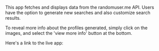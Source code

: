 This app fetches and displays data from the randomuser.me API. Users have the option to generate new searches and also customize search results.

To reveal more info about the profiles generated, simply click on the images, and select the 'view more info' button at the bottom.

Here's a link to the live app: 
